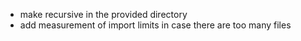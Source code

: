 - make recursive in the provided directory
- add measurement of import limits in case there are too many files
